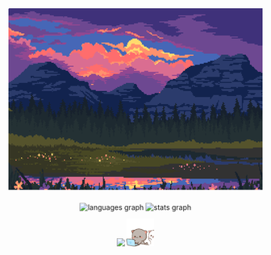 <div align="center">
   <img height="360" width="640" src="https://github.com/chudik63/chudik63/blob/main/gif.gif">
</div>

###

<div align="center">
   <img src="https://github-readme-stats.vercel.app/api/top-langs?username=chudik63&locale=en&hide_title=false&layout=compact&card_width=320&theme=tokyonight&hide_border=false&order=2" height="150" alt="languages graph"  />
   <img src="https://github-readme-stats.vercel.app/api?username=chudik63&hide_title=false&hide_rank=false&show_icons=true&include_all_commits=true&count_private=true&disable_animations=false&theme=tokyonight&locale=en&hide_border=false&order=1" height="150" alt="stats graph"  />
</div>


<p align="center"> 
   <img src="https://skillicons.dev/icons?i=go,c,cpp,docker,html,py,debian"/>
   <img height="55" width="55" src="https://github.com/chudik63/chudik63/blob/main/cats.gif">
</p>


###
